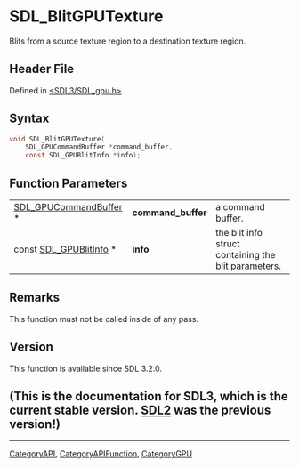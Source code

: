 # SDL_BlitGPUTexture

Blits from a source texture region to a destination texture region.

## Header File

Defined in [<SDL3/SDL_gpu.h>](https://github.com/libsdl-org/SDL/blob/main/include/SDL3/SDL_gpu.h)

## Syntax

```c
void SDL_BlitGPUTexture(
    SDL_GPUCommandBuffer *command_buffer,
    const SDL_GPUBlitInfo *info);
```

## Function Parameters

|                                                |                    |                                                      |
| ---------------------------------------------- | ------------------ | ---------------------------------------------------- |
| [SDL_GPUCommandBuffer](SDL_GPUCommandBuffer) * | **command_buffer** | a command buffer.                                    |
| const [SDL_GPUBlitInfo](SDL_GPUBlitInfo) *     | **info**           | the blit info struct containing the blit parameters. |

## Remarks

This function must not be called inside of any pass.

## Version

This function is available since SDL 3.2.0.

## (This is the documentation for SDL3, which is the current stable version. [SDL2](https://wiki.libsdl.org/SDL2/) was the previous version!)



----
[CategoryAPI](CategoryAPI), [CategoryAPIFunction](CategoryAPIFunction), [CategoryGPU](CategoryGPU)

